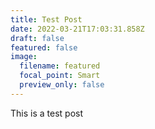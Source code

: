 ```yaml
---
title: Test Post
date: 2022-03-21T17:03:31.858Z
draft: false
featured: false
image:
  filename: featured
  focal_point: Smart
  preview_only: false
---
```


This is a test post
